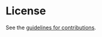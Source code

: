 # License

See the
[guidelines for contributions](https://github.com/vlopezalvarez/draft-contreras-opsawg-scheduling-oam-tests/blob/main/CONTRIBUTING.md).

